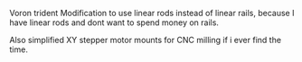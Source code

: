 Voron trident Modification to use linear rods instead of linear rails, because I have linear rods and dont want to spend money on rails.

Also simplified XY stepper motor mounts for CNC milling if i ever find the time.
